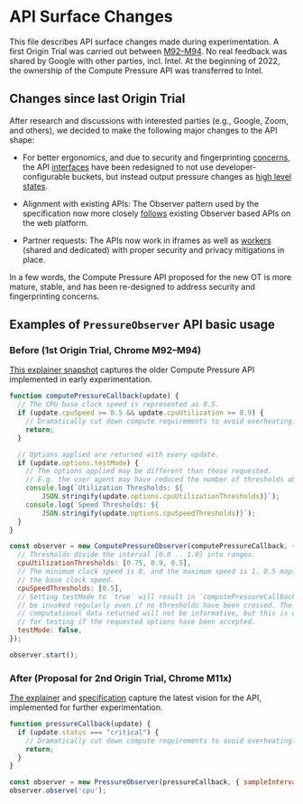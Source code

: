 # API Surface Changes

This file describes API surface changes made during experimentation.
A first Origin Trial was carried out between [M92–M94](https://chromestatus.com/feature/5597608644968448).
No real feedback was shared by Google with other parties, incl. Intel.
At the beginning of 2022, the ownership of the Compute Pressure API was transferred to Intel.

## Changes since last Origin Trial

After research and discussions with interested parties (e.g., Google, Zoom, and others), we
decided to make the following major changes to the API shape:

- For better ergonomics, and due to security and fingerprinting [concerns](https://github.com/w3c/compute-pressure/issues/24), the API [interfaces](https://www.w3.org/TR/compute-pressure/#the-pressurerecord-interface) have been redesigned to not use developer-configurable buckets, but instead output pressure changes as [high level states](https://github.com/w3c/compute-pressure/blob/main/high-level-states.md).

- Alignment with existing APIs: The Observer pattern used by the specification now more closely [follows](https://github.com/w3c/compute-pressure/issues/21) existing Observer based APIs on the web platform.

- Partner requests: The APIs now work in iframes as well as [workers](https://github.com/w3c/compute-pressure/issues/15) (shared and dedicated) with proper security and privacy mitigations in place.

In a few words, the Compute Pressure API proposed for the new OT is more mature, stable, and has been re-designed to address security and fingerprinting concerns.

## Examples of `PressureObserver` API basic usage

### Before (1st Origin Trial, Chrome M92–M94)

[This explainer snapshot](https://github.com/w3c/compute-pressure/blob/aabc7dbd5d52a2c24c47edd7848a0fcb717a4a73/README.md)
captures the older Compute Pressure API implemented in early experimentation.

```js
function computePressureCallback(update) {
  // The CPU base clock speed is represented as 0.5.
  if (update.cpuSpeed >= 0.5 && update.cpuUtilization >= 0.9) {
    // Dramatically cut down compute requirements to avoid overheating.
    return;
  }

  // Options applied are returned with every update.
  if (update.options.testMode) {
    // The options applied may be different than those requested.
    // E.g. the user agent may have reduced the number of thresholds observed.
    console.log(`Utilization Thresholds: ${
        JSON.stringify(update.options.cpuUtilizationThresholds)}`);
    console.log(`Speed Thresholds: ${
        JSON.stringify(update.options.cpuSpeedThresholds)}`);
  }
}

const observer = new ComputePressureObserver(computePressureCallback, {
  // Thresholds divide the interval [0.0 .. 1.0] into ranges.
  cpuUtilizationThresholds: [0.75, 0.9, 0.5],
  // The minimum clock speed is 0, and the maximum speed is 1. 0.5 maps to
  // the base clock speed.
  cpuSpeedThresholds: [0.5],
  // Setting testMode to `true` will result in `computePressureCallback` to
  // be invoked regularly even if no thresholds have been crossed. The
  // computational data returned will not be informative, but this is useful
  // for testing if the requested options have been accepted.
  testMode: false,
});

observer.start();
```
### After (Proposal for 2nd Origin Trial, Chrome M11x)

[The explainer](https://github.com/w3c/compute-pressure/blob/main/README.md) and
[specification](https://www.w3.org/TR/compute-pressure/) capture the latest vision for the API,
implemented for further experimentation.

```js
function pressureCallback(update) {
  if (update.status === "critical") {
    // Dramatically cut down compute requirements to avoid overheating.
    return;
  }
}

const observer = new PressureObserver(pressureCallback, { sampleInterval : 1000 });
observer.observe('cpu');
```
